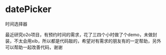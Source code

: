 # datePicker
时间选择器

最近研究o2o项目，有预约时间的需求，花了三四个小时做了个demo，未做封装，不太会用xib，所以都是代码敲的，希望对有需求的朋友有的一定帮助，另外可以帮助一起改善代码，谢谢
